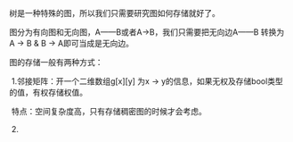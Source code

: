 树是一种特殊的图，所以我们只需要研究图如何存储就好了。



图分为有向图和无向图，A——B或者A->B，我们只需要把无向边A——B 转换为 A -> B  & B -> A即可当成是无向边。

图的存储一般有两种方式：

​	1.邻接矩阵：开一个二维数组g\[x]\[y]  为x -> y的信息，如果无权及存储bool类型的值，有权存储权值。

​	特点：空间复杂度高，只有存储稠密图的时候才会考虑。

​	2.

